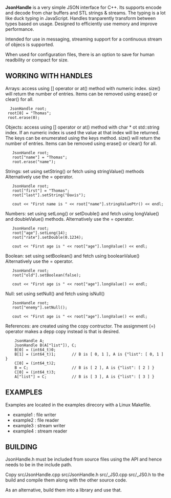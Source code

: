 
**JsonHandle** is a very simple JSON interface for C++.  Its supports encode
and decode from char buffers and STL strings & streams.  The typing is a
lot like duck typing in JavaScript.  Handles tranparently transform between
types based on usage.  Designed to efficiently use memory and improve
performance.

Intended for use in messaging, streaming support for a continuous stream
of objecs is supported.

When used for configuration files, there is an option to save for
human readbility or compact for size.

## WORKING WITH HANDLES

Arrays: access using [] operator or at() method with numeric index.
      size() will return the number of entries.
      Items can be removed using erase() or clear() for all.
```
  JsonHandle root;
 root[0] = "Thomas";
 root.erase(0); 
```

Objects: access using [] operator or at() method with char * ot std::string
      index.  If an numeric index is used the value at that index will be
      returned.  The keys can be enumerated using the keys method.
      size() will return the number of entries.
      Items can be removed using erase() or clear() for all.
```
   JsonHandle root;
   root["name"] = "Thomas";
   root.erase("name");
```

Strings: set using setString() or fetch using stringValue() methods
      Alternatively use the = operator.
```
   JsonHandle root;
   root["first"] = "Thomas";
   root["last"].setString("Davis");

   cout << "First name is " << root["name"].stringValuePtr() << endl;
```

Numbers: set using setLong() or setDouble() and fetch using longValue()
      and doubleValue() methods.
      Alternatively use the = operator.
```
   JsonHandle root;
   root["age"].setLong(14);
   root["rate"].setDouble(0.1234);

   cout << "First age is " << root["age"].longValue() << endl;
```

Boolean: set using setBoolean() and fetch using booleanValue()
      Alternatively use the = operator.
```
   JsonHandle root;
   root["old"].setBoolean(false);

   cout << "First age is " << root["age"].longValue() << endl;
```

Null: set using setNull() and fetch using isNull()
```
   JsonHandle root;
   root["enemy"].setNull();

   cout << "First age is " << root["age"].longValue() << endl;
```

References: are created using the copy contructor.   The assignment (=)
       operator makes a depp copy instead is that is desired.
```
    JsonHandle A;
    JsonHandle B(A["list"]), C;
    B[0] = (int64_t)0;
    B[1] = (int64_t)1;       // B is [ 0, 1 ], A is {"list": [ 0, 1 ] }
    C[0] = (int64_t)2;
    B = C;                   // B is [ 2 ], A is {"list": [ 2 ] }
    C[0] = (int64_t)3;
    A["list"] = C;           // B is [ 3 ], A is {"list": [ 3 ] }
```

## EXAMPLES

Examples are located in the examples direcory with a Linux Makefile.

* example1 : file writer
* example2 : file reader
* example3 : stream writer
* example4 : stream reader

## BUILDING

JsonHandle.h must be included from source files using the API and hence
needs to be in the include path.

Copy src/JsonHandle.cpp src/JsonHandle.h src/_JS0.cpp src/_JS0.h to the build and compile
them along with the other source code.

As an alternative, build them into a library and use that.
